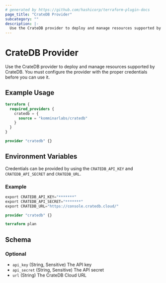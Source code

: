 ```yaml
---
# generated by https://github.com/hashicorp/terraform-plugin-docs
page_title: "CrateDB Provider"
subcategory: ""
description: |-
  Use the CrateDB provider to deploy and manage resources supported by CrateDB. You must configure the provider with the proper credentials before you can use it.
---
```


# CrateDB Provider

Use the CrateDB provider to deploy and manage resources supported by CrateDB. You must configure the provider with the proper credentials before you can use it.


## Example Usage

```terraform
terraform {
  required_providers {
    cratedb = {
      source = "komminarlabs/cratedb"
    }
  }
}

provider "cratedb" {}
```

## Environment Variables

Credentials can be provided by using the `CRATEDB_API_KEY` and `CRATEDB_API_SECRET` and `CRATEDB_URL`.

### Example

```terraform
export CRATEDB_API_KEY="*******"
export CRATEDB_API_SECRET="*******"
export CRATEDB_URL="https://console.cratedb.cloud/"

provider "cratedb" {}

terraform plan
```

<!-- schema generated by tfplugindocs -->
## Schema

### Optional

- `api_key` (String, Sensitive) The API key
- `api_secret` (String, Sensitive) The API secret
- `url` (String) The CrateDB Cloud URL
